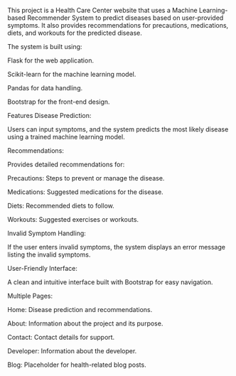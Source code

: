 This project is a Health Care Center website that uses a Machine Learning-based Recommender System to predict diseases based on user-provided symptoms. It also provides recommendations for precautions, medications, diets, and workouts for the predicted disease.

The system is built using:

Flask for the web application.

Scikit-learn for the machine learning model.

Pandas for data handling.

Bootstrap for the front-end design.

Features
Disease Prediction:

Users can input symptoms, and the system predicts the most likely disease using a trained machine learning model.

Recommendations:

Provides detailed recommendations for:

Precautions: Steps to prevent or manage the disease.

Medications: Suggested medications for the disease.

Diets: Recommended diets to follow.

Workouts: Suggested exercises or workouts.

Invalid Symptom Handling:

If the user enters invalid symptoms, the system displays an error message listing the invalid symptoms.

User-Friendly Interface:

A clean and intuitive interface built with Bootstrap for easy navigation.

Multiple Pages:

Home: Disease prediction and recommendations.

About: Information about the project and its purpose.

Contact: Contact details for support.

Developer: Information about the developer.

Blog: Placeholder for health-related blog posts.
